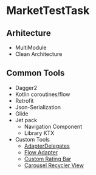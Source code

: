 # MarketTestTask

## Arhitecture
- MultiModule
- Clean Architecture

## Common Tools
- Dagger2
- Kotlin coroutines/flow
- Retrofit
- Json-Serialization
- Glide
- Jet pack
  - Navigation Component
  - Library KTX
- Custom Tools
  - [AdapterDelegates](https://github.com/sockeqwe/AdapterDelegates)
  - [Flow Adapter](https://github.com/MohammadSianaki/Retrofit2-Flow-Call-Adapter)
  - [Custom Rating Bar](https://github.com/FlyingPumba/SimpleRatingBar)
  - [Carousel Recycler View](https://github.com/sparrow007/CarouselRecyclerview)
